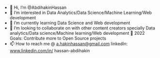 - 👋 Hi, I’m @AbdihakinHassan
- 👀 I’m interested in Data Analytics/Data Science/Machine Learning/Web development
- 🌱 I’m currently learning Data Science and Web development
- 💞️ I’m looking to collaborate on  with other content creators specially Data analytics/Data science/Machine learning/Web development
🥅 2022 Goals: Contribute more to Open Source projects
- 📫 How to reach me @ a.hakinhassan@gmail.com linkedIn: www.linkedin.com/in/ 
hassan-abdihakin


<!---
AbdihakinHassan/AbdihakinHassan is a ✨ special ✨ repository because its `README.md` (this file) appears on your GitHub profile.
You can click the Preview link to take a look at your changes.
--->
